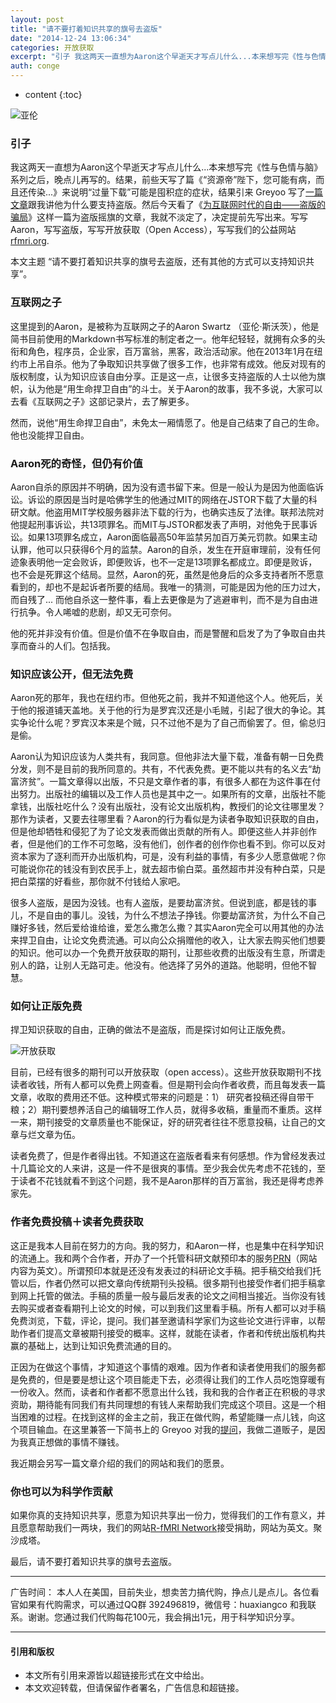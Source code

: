 ```yaml
---
layout: post
title: "请不要打着知识共享的旗号去盗版"
date: "2014-12-24 13:06:34"
categories: 开放获取
excerpt: "引子 我这两天一直想为Aaron这个早逝天才写点儿什么...本来想写完《性与色情与脑》系列之后，晚点儿再写的。结果，前些天写了篇《“资源帝”陛下..."
auth: conge
---
```

* content
{:toc}

![亚伦](http://prepr.org/wp-content/uploads/2013/03/aaron-swartz-cb1.png)

### 引子

我这两天一直想为Aaron这个早逝天才写点儿什么...本来想写完《性与色情与脑》系列之后，晚点儿再写的。结果，前些天写了篇《“资源帝”陛下，您可能有病，而且还传染...》来说明“过量下载”可能是囤积症的症状，结果引来 Greyoo 写了[一篇文章](http://www.jianshu.com/p/6b3e304fcaf0)跟我讲他为什么要支持盗版。然后今天看了《[为互联网时代的自由——盗版的骗局](http://www.jianshu.com/p/432fe7bc9af6)》这样一篇为盗版摇旗的文章，我就不淡定了，决定提前先写出来。写写Aaron，写写盗版，写写开放获取（Open Access），写写我们的公益网站 [rfmri.org](http://www.rfmri.org).

本文主题 “请不要打着知识共享的旗号去盗版，还有其他的方式可以支持知识共享”。

### 互联网之子

这里提到的Aaron，是被称为互联网之子的Aaron Swartz （亚伦·斯沃茨），他是简书目前使用的Markdown书写标准的制定者之一。他年纪轻轻，就拥有众多的头衔和角色，程序员，企业家，百万富翁，黑客，政治活动家。他在2013年1月在纽约市上吊自杀。他为了争取知识共享做了很多工作，也非常有成效。他反对现有的版权制度，认为知识应该自由分享。正是这一点，让很多支持盗版的人士以他为旗帜，认为他是“用生命捍卫自由”的斗士。关于Aaron的故事，我不多说，大家可以去看《互联网之子》这部记录片，去了解更多。

然而，说他“用生命捍卫自由”，未免太一厢情愿了。他是自己结束了自己的生命。他也没能捍卫自由。

### Aaron死的奇怪，但仍有价值

Aaron自杀的原因并不明确，因为没有遗书留下来。但是一般认为是因为他面临诉讼。诉讼的原因是当时是哈佛学生的他通过MIT的网络在JSTOR下载了大量的科研文献。他盗用MIT学校服务器非法下载的行为，也确实违反了法律。联邦法院对他提起刑事诉讼，共13项罪名。而MIT与JSTOR都发表了声明，对他免于民事诉讼。如果13项罪名成立，Aaron面临最高50年监禁另加百万美元罚款。如果主动认罪，他可以只获得6个月的监禁。Aaron的自杀，发生在开庭审理前，没有任何迹象表明他一定会败诉，即便败诉，也不一定是13项罪名都成立。即便是败诉，也不会是死罪这个结局。显然，Aaron的死，虽然是他身后的众多支持者所不愿意看到的，却也不是起诉者所要的结局。我唯一的猜测，可能是因为他的压力过大，而自残了... 而他自杀这一整件事，看上去更像是为了逃避审判，而不是为自由进行抗争。令人唏嘘的悲剧，却又无可奈何。

他的死并非没有价值。但是价值不在争取自由，而是警醒和启发了为了争取自由共享而奋斗的人们。包括我。

### 知识应该公开，但无法免费

Aaron死的那年，我也在纽约市。但他死之前，我并不知道他这个人。他死后，关于他的报道铺天盖地。关于他的行为是罗宾汉还是小毛贼，引起了很大的争论。其实争论什么呢？罗宾汉本来是个贼，只不过他不是为了自己而偷罢了。但，偷总归是偷。

Aaron认为知识应该为人类共有，我同意。但他非法大量下载，准备有朝一日免费分发，则不是目前的我所同意的。共有，不代表免费。更不能以共有的名义去“劫富济贫”。一篇文章得以出版，不只是文章作者的事，有很多人都在为这件事在付出努力。出版社的编辑以及工作人员也是其中之一。如果所有的文章，出版社不能拿钱，出版社吃什么？没有出版社，没有论文出版机构，教授们的论文往哪里发？那作为读者，又要去往哪里看？Aaron的行为看似是为读者争取知识获取的自由，但是他却牺牲和侵犯了为了论文发表而做出贡献的所有人。即便这些人并非创作者，但是他们的工作不可忽略，没有他们，创作者的创作你也看不到。你可以反对资本家为了逐利而开办出版机构，可是，没有利益的事情，有多少人愿意做呢？你可能说你花的钱没有到农民手上，就去超市偷白菜。虽然超市并没有种白菜，只是把白菜摆的好看些，那你就不付钱给人家吧。

很多人盗版，是因为没钱。也有人盗版，是要劫富济贫。但说到底，都是钱的事儿，不是自由的事儿。没钱，为什么不想法子挣钱。你要劫富济贫，为什么不自己赚好多钱，然后爱给谁给谁，爱怎么撒怎么撒？其实Aaron完全可以用其他的办法来捍卫自由，让论文免费流通。可以向公众捐赠他的收入，让大家去购买他们想要的知识。他可以办一个免费开放获取的期刊，让那些收费的出版没有生意，所谓走别人的路，让别人无路可走。他没有。他选择了另外的道路。他聪明，但他不智慧。

### 如何让正版免费

捍卫知识获取的自由，正确的做法不是盗版，而是探讨如何让正版免费。

![开放获取](http://www.plos.org/wp-content/uploads/2013/10/Open-Access-logo.png)

目前，已经有很多的期刊可以开放获取（open access）。这些开放获取期刊不找读者收钱，所有人都可以免费上网查看。但是期刊会向作者收费，而且每发表一篇文章，收取的费用还不低。这种模式带来的问题是：1） 研究者投稿还得自带干粮；2）期刊要想养活自己的编辑呀工作人员，就得多收稿，重量而不重质。这样一来，期刊接受的文章质量也不能保证，好的研究者往往不愿意投稿，让自己的文章与烂文章为伍。

读者免费了，但是作者得出钱。不知道这在盗版者看来有何感想。作为曾经发表过十几篇论文的人来讲，这是一件不是很爽的事情。至少我会优先考虑不花钱的，至于读者不花钱就看不到这个问题，我不是Aaron那样的百万富翁，我还是得考虑养家先。

### 作者免费投稿＋读者免费获取

这正是我本人目前在努力的方向。我的努力，和Aaron一样，也是集中在科学知识的流通上。我和两个合作者，开办了一个托管科研文献预印本的服务[PRN](http://www.rfmri.org/prn)（网站内容为英文）。所谓预印本就是还没有发表过的科研论文手稿。把手稿交给我们托管以后，作者仍然可以把文章向传统期刊头投稿。很多期刊也接受作者们把手稿拿到网上托管的做法。手稿的质量一般与最后发表的论文之间相当接近。当你没有钱去购买或者查看期刊上论文的时候，可以到我们这里看手稿。所有人都可以对手稿免费浏览，下载，评论，提问。我们甚至邀请科学家们为这些论文进行评审，以帮助作者们提高文章被期刊接受的概率。这样，就能在读者，作者和传统出版机构共赢的基础上，达到让知识免费流通的目的。

正因为在做这个事情，才知道这个事情的艰难。因为作者和读者使用我们的服务都是免费的，但是要是想让这个项目能走下去，必须得让我们的工作人员吃饱穿暖有一份收入。然而，读者和作者都不愿意出什么钱，我和我的合作者正在积极的寻求资助，期待能有同我们有共同理想的有钱人来帮助我们完成这个项目。这是一个相当困难的过程。在找到这样的金主之前，我正在做代购，希望能赚一点儿钱，向这个项目输血。在这里兼答一下简书上的 Greyoo 对我的[提问](http://www.jianshu.com/p/6b3e304fcaf0)，我做二道贩子，是因为我真正想做的事情不赚钱。

我近期会另写一篇文章介绍的我们的网站和我们的愿景。

### 你也可以为科学作贡献

如果你真的支持知识共享，愿意为知识共享出一份力，觉得我们的工作有意义，并且愿意帮助我们一两块，我们的网站[R-fMRI Network](www.rfmri.org/helpus)接受捐助，网站为英文。聚沙成塔。

最后，请不要打着知识共享的旗号去盗版。

----
广告时间：
本人人在美国，目前失业，想卖苦力搞代购，挣点儿是点儿。各位看官如果有代购需求，可以通过QQ群 392496819，微信号：huaxiangco 和我联系。谢谢。您通过我们代购每花100元，我会捐出1元，用于科学知识分享。

----

#### 引用和版权

* 本文所有引用来源皆以超链接形式在文中给出。
* 本文欢迎转载，但请保留作者署名，广告信息和超链接。
